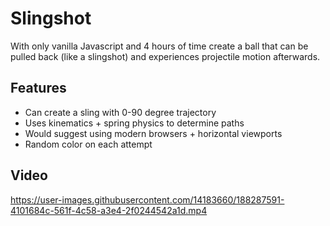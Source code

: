 # Slingshot

With only vanilla Javascript and 4 hours of time create a ball that can be pulled back (like a slingshot) and experiences projectile motion afterwards.

## Features
- Can create a sling with 0-90 degree trajectory
- Uses kinematics + spring physics to determine paths
- Would suggest using modern browsers + horizontal viewports
- Random color on each attempt 

## Video

https://user-images.githubusercontent.com/14183660/188287591-4101684c-561f-4c58-a3e4-2f0244542a1d.mp4

